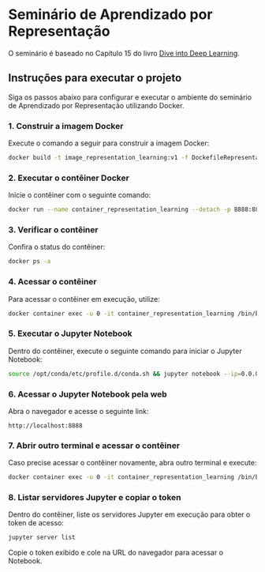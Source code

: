 # Seminário de Aprendizado por Representação

O seminário é baseado no Capítulo 15 do livro [Dive into Deep Learning](https://d2l.ai/).

## Instruções para executar o projeto

Siga os passos abaixo para configurar e executar o ambiente do seminário de Aprendizado por Representação utilizando Docker.

### 1. Construir a imagem Docker
Execute o comando a seguir para construir a imagem Docker:
```bash
docker build -t image_representation_learning:v1 -f DockefileRepresentationLearning .
```

### 2. Executar o contêiner Docker
Inicie o contêiner com o seguinte comando:
```bash
docker run --name container_representation_learning --detach -p 8888:8888 -it image_representation_learning:v1
```

### 3. Verificar o contêiner
Confira o status do contêiner:
```bash
docker ps -a
```

### 4. Acessar o contêiner
Para acessar o contêiner em execução, utilize:
```bash
docker container exec -u 0 -it container_representation_learning /bin/bash
```

### 5. Executar o Jupyter Notebook
Dentro do contêiner, execute o seguinte comando para iniciar o Jupyter Notebook:
```bash
source /opt/conda/etc/profile.d/conda.sh && jupyter notebook --ip=0.0.0.0 --allow-root --no-browser --port=8888
```

### 6. Acessar o Jupyter Notebook pela web
Abra o navegador e acesse o seguinte link:
```
http://localhost:8888
```

### 7. Abrir outro terminal e acessar o contêiner
Caso precise acessar o contêiner novamente, abra outro terminal e execute:
```bash
docker container exec -u 0 -it container_representation_learning /bin/bash
```

### 8. Listar servidores Jupyter e copiar o token
Dentro do contêiner, liste os servidores Jupyter em execução para obter o token de acesso:
```bash
jupyter server list
```
Copie o token exibido e cole na URL do navegador para acessar o Notebook.
